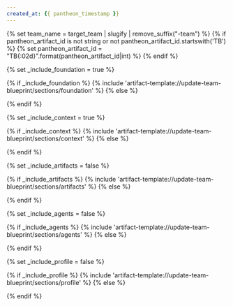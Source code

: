 ```yaml
---
created_at: {{ pantheon_timestamp }}
---
```

{% set team_name = target_team | slugify | remove_suffix("-team") %}
{% if pantheon_artifact_id is not string or not pantheon_artifact_id.startswith('TB') %}
{% set pantheon_artifact_id = "TB{:02d}".format(pantheon_artifact_id|int) %}
{% endif %}
<!--
## Welcome to Your Blueprint Journey

Think of this file as a shared workspace that you and the specialist agents shape together. Every time you collaborate with them, each section of the blueprint will be drafted in place of a `SECTION:PLACEHOLDER` tag. Move at your own pace, review the drafts they hand back, and keep iterating until the blueprint feels like it truly represents the team you have in mind.

### Phase 1: Shape the Blueprint Together (Iterative)

This phase is all about conversations and refinement. Each interaction gives the agents more context, and each revision brings the blueprint closer to what you need. For this phase, you need to refer to the blueprint using the blueprint ID (i.e {{ pantheon_artifact_id }}).

1.  **Set the Strategy & Context**
    -   **Who to chat with:** `@pantheon-team-builder`
    -   **Try asking:** @pantheon-team-builder, create the strategy and context for a new team based on the workflow in @docs/workflows/my-new-workflow.md
    -   The agent will help bring the `Overall Strategy` and `Project Context` sections to life. Review and provide feedback to @pantheon-team-builder to make any updates, or make the updates yourself in the doc directly.

2.  **Design the Artifacts**
    -   **Who to chat with:** `@artifact-designer`
    -   **Try asking:** @artifact-designer, design the artifacts for {{ pantheon_artifact_id }} and update the team blueprint. Do not build the artifacts yet, focus on updating the team blueprint with the artifact design.
    -   The placeholders under `ARTIFACTS` will evolve into a detailed design you can react to. Review it and provide feedback to the @artifact-designer to make any updates, or make the updates yourself in the doc directly.

3.  **Design the Agents**
    -   **Who to chat with:** `@agent-designer`
    -   **Try asking:** @agent-designer, design the agents for {{ pantheon_artifact_id }} and update the team blueprint. Do not build the agents yet, focus on updating the team blueprint with the agent design.
    -   The agent architecture will gradually replace the `AGENTS` section as you iterate together. Review it and provide feedback to the @agent-designer to make any updates, or make the updates yourself in the doc directly.

4.  **Create the Team Readme**
    -   **Who to chat with:** `@team-readme-writer`
    -   **Try asking:** @team-readme-writer, create the team readme based on @[{{ pantheon_artifact_id }}]_{{ target_team | lower | replace(' ', '-') }}_team-blueprint.md
    -   The team-readme-writer will create a team readme. Review and provide feedback to the readme writer to update any flows or usages you'd like to change. And point to the read me to have artifact-designer and agent-designer update their relevant sections of the blueprint.

5.  **Loop, Compare, Refine**
    -   Use what the @agent-designer creates to check whether the artifacts still make sense. If anything feels off, circle back to the @artifact-designer and explore a revised idea.

6.  **Finish with the Team Profile**
    -   **Who to chat with:** `@profile-designer`
    -   **Try asking:** @profile-designer, design the team profile for the blueprint {{ pantheon_artifact_id }}
    -   Together you will turn the `PROFILE` placeholder into the configuration that ties everything together. Review it and provide feedback to the @profile-designer to make any updates, or make the updates yourself in the doc directly.
    -   You do not have to use or implement any of the profiles or configs, if you prefer to keep things simple. In that case, just delete the profiles and replace with "No profiles or configs needed".

### Phase 2: Bring the Blueprint to Life (Sequential)

Once the blueprint feels complete, you can use it as a script for creating the real team package. These steps happen in order so each piece has what it needs from the previous one. For this phase, you can refer to the blueprint using the full filename (i.e. [{{ pantheon_artifact_id }}]_{{ target_team | lower | replace(' ', '-') }}_team-blueprint.md])

1.  **Create the Team Profile**
    -   The profile carries shared configuration that other components lean on.
    -   Ask @profile-designer to create the team profile from @[{{ pantheon_artifact_id }}]_{{ target_team | lower | replace(' ', '-') }}_team-blueprint.md

2.  **Stand Up the Agents**
    -   Agents need to exist so the later processes know who they are empowering.
    -   For each agent described here, ask @agent-designer to create the agent from the blueprint.
    -   i.e @agent-designer create the agents from @[{{ pantheon_artifact_id }}]_{{ target_team | lower | replace(' ', '-') }}_team-blueprint.md
    -   Review it and provide feedback to the @agent-designer to make any updates, or make the updates yourself in the generated agent prompt directly.

3.  **Build the Artifacts & Processes**
    -   This step turns the blueprint's core workflows into the files your team will actually run.
    -   For each artifact, request the @artifact-designer to build each artifact
    -   i.e @artifact-designer, build the master plan artifact from @[{{ pantheon_artifact_id }}]_{{ target_team | lower | replace(' ', '-') }}_team-blueprint.md
    -   Review it and provide feedback to the @artifact-designer to make any updates, or make the updates yourself in the generated processes and artifact schemas and templates directly.

When you've walked through these steps, the new team package is ready for its debut.
-->
{% set _include_foundation = true %}
<!-- SECTION:START:FOUNDATION -->
{% if _include_foundation %}
{% include 'artifact-template://update-team-blueprint/sections/foundation' %}
{% else %}
<!-- SECTION:PLACEHOLDER -->
{% endif %}
<!-- SECTION:END:FOUNDATION -->

{% set _include_context = true %}
<!-- SECTION:START:CONTEXT -->
{% if _include_context %}
{% include 'artifact-template://update-team-blueprint/sections/context' %}
{% else %}
<!-- SECTION:PLACEHOLDER -->
{% endif %}
<!-- SECTION:END:CONTEXT -->

{% set _include_artifacts = false %}
<!-- SECTION:START:ARTIFACTS -->
{% if _include_artifacts %}
{% include 'artifact-template://update-team-blueprint/sections/artifacts' %}
{% else %}
<!-- SECTION:PLACEHOLDER -->
{% endif %}
<!-- SECTION:END:ARTIFACTS -->

{% set _include_agents = false %}
<!-- SECTION:START:AGENTS -->
{% if _include_agents %}
{% include 'artifact-template://update-team-blueprint/sections/agents' %}
{% else %}
<!-- SECTION:PLACEHOLDER -->
{% endif %}
<!-- SECTION:END:AGENTS -->

{% set _include_profile = false %}
<!-- SECTION:START:PROFILE -->
{% if _include_profile %}
{% include 'artifact-template://update-team-blueprint/sections/profile' %}
{% else %}
<!-- SECTION:PLACEHOLDER -->
{% endif %}
<!-- SECTION:END:PROFILE -->
